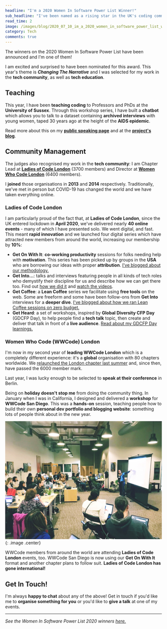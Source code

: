 ```yaml
---
headline: "I'm a 2020 Women In Software Power List Winner!"
sub_headline: "I've been named as a rising star in the UK's coding community."
read_time: 2
image: /images/blog/2020_07_10_im_a_2020_women_in_software_power_list_winner/power_list.jpg
category: Tech
comments: true
---
```


The winners on the 2020 Women In Software Power List have been announced and I'm one of them!

I am excited and surprised to have been nominated for this award.  This year's theme is ***Changing The Narrative*** and I was selected for my work in the **tech community**, as well as **tech education**.

## Teaching

This year, I have been **teaching coding** to Professors and PhDs at the **University of Sussex**.  Through this workshop series, I have built a **chatbot** which allows you to talk to a dataset containing **archived interviews** with young women, taped 30 years ago at the height of the **AIDS epidemic**.

Read more about this on my **[public speaking page](/public_speaking)** and at the **[project's blog](http://reanimatingdata.co.uk/uncategorized/a-feminist-chat-bot/)**.

## Community Management

The judges also recognised my work in the **tech community**: I am Chapter Lead at **[Ladies of Code London](https://www.meetup.com/Ladies-of-Code-UK/)** (3700 members) and Director at **[Women Who Code London](https://www.womenwhocode.com/london/about)** (6400 members).

I **joined** those organisations in **2013** and **2014** respectively.  Traditionally, we've met in person but COVID-19 has changed the world and we have taken everything online.

### Ladies of Code London

I am particularly proud of the fact that, at **Ladies of Code London**, since the UK entered lockdown in **April 2020**, we've delivered nearly **40 online events** - many of which I have presented solo.  We went digital, and fast.  This meant **rapid innovation** and we launched four digital series which have attracted new members from around the world, increasing our membership by **10%**:

* **Get On With It**: **co-working productivity** sessions for folks needing help with **motivation**.  This series has been picked up by groups in the **USA** who are borrowing our ideas with proper **attribution**.  [I've blogged about our methodology.](/blog/2020/05/10/get-on-with-it/)
* **Get Into...**: talks and interviews featuring people in all kinds of tech roles who demystify their discipline for us and describe how we can get there too.  Find out [how we did it](/blog/2020/06/05/get-into-web-development/) and [watch the videos](https://suze.dev/youtube).
* **Get Coffee**: a **Lean Coffee** series we facilitate using **free tools** on the web.  Some are freeform and some have been follow-ons from **Get Into** interviews for a **deeper dive**.  [I've blogged about how we ran Lean Coffee sessions on zero budget.](/blog/2020/05/29/online-lean-coffee-on-zero-budget/)
* **Get Heard**: a set of workshops, inspired by **Global Diversity CFP Day** (GDCFP Day), to help people find a **tech talk** topic, then create and deliver that talk in front of a **live audience**.  [Read about my GDCFP Day learnings.](/blog/2019/03/25/so-you-want-to-speak-at-a-tech-conference/)

### Women Who Code (WWCode) London

I'm now in my second year of **leading WWCode London** which is a completely different experience: it's a **global** organisation with 80 chapters worldwide.  We [relaunched the London chapter last summer](https://www.womenwhocode.com/blog/women-who-code-london-announces-new-leadership-of-wwcode-london) and, since then, have passed the 6000 member mark.

Last year, I was lucky enough to be selected to **speak at their conference** in Berlin.

Being on **holiday doesn't stop me** from doing the community thing.  In January when I was in California, I designed and delivered a **workshop** for **WWCode San Diego**.  This was a **hands-on** session, teaching people how to build their own **personal dev portfolio and blogging website**: something lots of people think about in the new year.

![image](/images/public_speaking/2020_01_14_github_pages_personal_website_and_blog_workshop/github_workshop.jpg){: .image .center}

WWCode members from around the world are attending **Ladies of Code London** events, too.  WWCode San Diego is now using our **Get On With It** format and another chapter plans to follow suit.  **Ladies of Code London has gone international!**

## Get In Touch!

I'm always **happy to chat** about any of the above!  Get in touch if you'd like me to **organise something for you** or you'd like to **give a talk** at one of my events.

<hr>

_See the Women In Software Power List 2020 winners [here.](https://blog.makersacademy.com/presenting-the-2020-women-in-software-winners-c32cb20e553e)_
